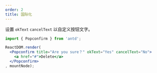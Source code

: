 ```yaml
---
order: 2
title: 国际化
---
```


设置 `okText` `cancelText` 以自定义按钮文字。



````jsx
import { Popconfirm } from 'antd';

ReactDOM.render(
  <Popconfirm title="Are you sure？" okText="Yes" cancelText="No">
    <a href="#">Delete</a>
  </Popconfirm>
, mountNode);
````
